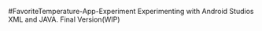 #FavoriteTemperature-App-Experiment
Experimenting with Android Studios XML and JAVA.
Final Version(WIP)
